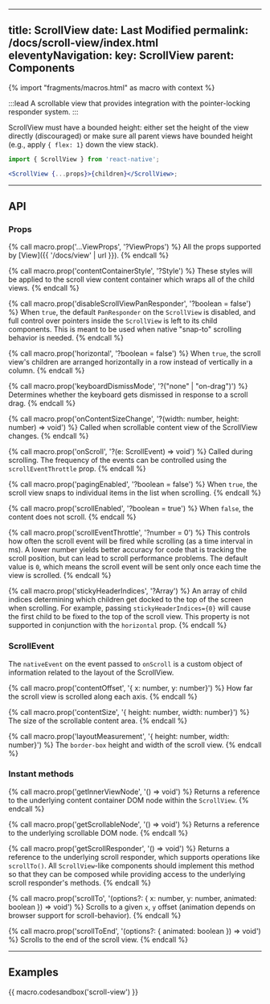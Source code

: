 <!-- import { Meta, Story, Preview } from '@storybook/addon-docs/blocks';
import * as Stories from './examples';

<Meta title="Components|RefreshControl" />

# RefreshControl

This component is used inside a ScrollView or ListView to add pull to refresh functionality. When the ScrollView is at scrollY: 0, swiping down triggers an onRefresh event.

## Props

| Name                    | Type      | Default   |
| ----------------------- | --------- | --------- |
| enabled                 | ?boolean  | true      |
| onRefresh               | ?Function |           |
| progressBackgroundColor | ?Color    | '#ffffff' |
| progressViewOffset      | ?number   | 100       |
| refreshing              | ?boolean  | false     |
| size                    | ?0 \| 1   | 0         |
| tintColor               | ?Color    | '#333333' |

### default

With all the default props. (pull to refresh works only on mobile)

<Preview withSource="none">
  <Story name="defaultprops">
    <Stories.DefaultProps />
  </Story>
</Preview>

### refreshing

When `refreshing` is set to `true`

<Preview withSource="none">
  <Story name="refreshing">
    <Stories.Refreshing />
  </Story>
</Preview>

### progressBackgroundColor

When `progressBackgroundColor` is set to `red`

<Preview withSource="none">
  <Story name="progressBackgroundColor">
    <Stories.BackgroundColor />
  </Story>
</Preview>

### progressViewOffset

When `progressViewOffset` is set to `50`. (pull to refresh works only on mobile)

<Preview withSource="none">
  <Story name="progressViewOffset">
    <Stories.CustomOffset />
  </Story>
</Preview>

### size

When `size` is set to `1`.

<Preview withSource="none">
  <Story name="size">
    <Stories.Size />
  </Story>
</Preview>

### tintColor

When `tintColor` is set to `green`.

<Preview withSource="none">
  <Story name="tintColor">
    <Stories.TintColor />
  </Story>
</Preview> -->

---
title: ScrollView
date: Last Modified
permalink: /docs/scroll-view/index.html
eleventyNavigation:
  key: ScrollView
  parent: Components
---

{% import "fragments/macros.html" as macro with context %}

:::lead
A scrollable view that provides integration with the pointer-locking responder system.
:::

ScrollView must have a bounded height: either set the height of the view directly (discouraged) or make sure all parent views have bounded height (e.g., apply `{ flex: 1}` down the view stack).

```jsx
import { ScrollView } from 'react-native';

<ScrollView {...props}>{children}</ScrollView>;
```

---

## API

### Props

{% call macro.prop('...ViewProps', '?ViewProps') %}
All the props supported by [View]({{ '/docs/view' | url }}).
{% endcall %}

{% call macro.prop('contentContainerStyle', '?Style') %}
These styles will be applied to the scroll view content container which wraps all of the child views.
{% endcall %}


{% call macro.prop('disableScrollViewPanResponder', '?boolean = false') %}
When `true`, the default `PanResponder` on the `ScrollView` is disabled, and full control over pointers inside the `ScrollView` is left to its child components. This is meant to be used when native "snap-to" scrolling behavior is needed.
{% endcall %}

{% call macro.prop('horizontal', '?boolean = false') %}
When `true`, the scroll view's children are arranged horizontally in a row instead of vertically in a column.
{% endcall %}

{% call macro.prop('keyboardDismissMode', '?("none" | "on-drag")') %}
Determines whether the keyboard gets dismissed in response to a scroll drag.
{% endcall %}

{% call macro.prop('onContentSizeChange', '?(width: number, height: number) => void') %}
Called when scrollable content view of the ScrollView changes.
{% endcall %}

{% call macro.prop('onScroll', '?(e: ScrollEvent) => void') %}
Called during scrolling. The frequency of the events can be controlled using the `scrollEventThrottle` prop.
{% endcall %}

{% call macro.prop('pagingEnabled', '?boolean = false') %}
When `true`, the scroll view snaps to individual items in the list when scrolling.
{% endcall %}

{% call macro.prop('scrollEnabled', '?boolean = true') %}
When `false`, the content does not scroll.
{% endcall %}

{% call macro.prop('scrollEventThrottle', '?number = 0') %}
This controls how often the scroll event will be fired while scrolling (as a time interval in ms). A lower number yields better accuracy for code that is tracking the scroll position, but can lead to scroll performance problems. The default value is `0`, which means the scroll event will be sent only once each time the view is scrolled.
{% endcall %}

{% call macro.prop('stickyHeaderIndices', '?Array<number>') %}
An array of child indices determining which children get docked to the top of the screen when scrolling. For example, passing `stickyHeaderIndices={0}` will cause the first child to be fixed to the top of the scroll view. This property is not supported in conjunction with the `horizontal` prop.
{% endcall %}

### ScrollEvent

The `nativeEvent` on the event passed to `onScroll` is a custom object of information related to the layout of the ScrollView.

{% call macro.prop('contentOffset', '{ x: number, y: number}') %}
How far the scroll view is scrolled along each axis.
{% endcall %}

{% call macro.prop('contentSize', '{ height: number, width: number}') %}
The size of the scrollable content area.
{% endcall %}

{% call macro.prop('layoutMeasurement', '{ height: number, width: number}') %}
The `border-box` height and width of the scroll view.
{% endcall %}

### Instant methods

{% call macro.prop('getInnerViewNode', '() => void') %}
Returns a reference to the underlying content container DOM node within the `ScrollView`.
{% endcall %}

{% call macro.prop('getScrollableNode', '() => void') %}
Returns a reference to the underlying scrollable DOM node.
{% endcall %}

{% call macro.prop('getScrollResponder', '() => void') %}
Returns a reference to the underlying scroll responder, which supports operations like `scrollTo()`. All `ScrollView`-like components should implement this method so that they can be composed while providing access to the underlying scroll responder's methods.
{% endcall %}

{% call macro.prop('scrollTo', '(options?: { x: number, y: number, animated: boolean }) => void') %}
Scrolls to a given `x`, `y` offset (animation depends on browser support for scroll-behavior).
{% endcall %}

{% call macro.prop('scrollToEnd', '(options?: { animated: boolean }) => void') %}
Scrolls to the end of the scroll view.
{% endcall %}

---

## Examples

{{ macro.codesandbox('scroll-view') }}

